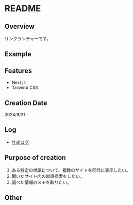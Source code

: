 # README

## Overview

リンクランチャーです。

## Example

## Features

- Next.js
- Tailwind CSS

## Creation Date

2024/8/31 -

## Log

- [作成ログ](./MakeLog.md)

## Purpose of creation

1. ある特定の単語について、複数のサイトを同時に表示したい。
2. 開いたサイト内の単語検索をしたい。
3. 調べた情報のメモを取りたい。

## Other
